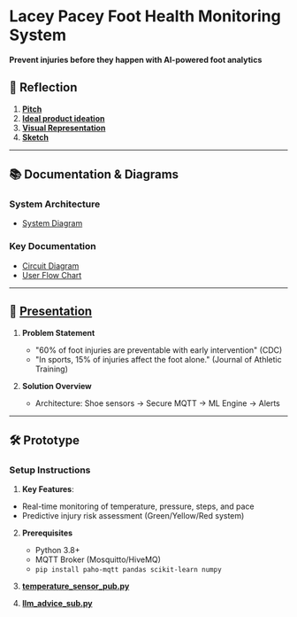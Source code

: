 # Lacey Pacey Foot Health Monitoring System  
**Prevent injuries before they happen with AI-powered foot analytics**  


## 📄 Reflection  

1. [**Pitch**](https://github.com/thisisthi3nvo/LaceyPaceyFinal/blob/45536461482078fd070862404eb83319b3e7b5bc/Pitch)
2. [**Ideal product ideation**](https://github.com/thisisthi3nvo/LaceyPaceyFinal/blob/0e40fcac0f2eeeeca7a158c148cfebb46b458aec/Ideal%20product%20ideation)
3. [**Visual Representation**](https://github.com/thisisthi3nvo/LaceyPaceyFinal/blob/0e40fcac0f2eeeeca7a158c148cfebb46b458aec/Design.jpg)
4. [**Sketch**](https://github.com/thisisthi3nvo/LaceyPaceyFinal/blob/98d3fe753d0937b49397c4541fa4d9824cd2110d/Sketch.png)
  
---
## 📚 Documentation & Diagrams

### System Architecture
- [System Diagram](https://github.com/thisisthi3nvo/LaceyPaceyFinal/blob/d5b3953911a3703159d8d1cece8cc5144a23e568/LP_Sys_diagram.png)

### Key Documentation
- [Circuit Diagram](https://github.com/thisisthi3nvo/LaceyPaceyFinal/blob/d5b3953911a3703159d8d1cece8cc5144a23e568/Screenshot%202025-04-21%20214055.png)
- [User Flow Chart](https://github.com/thisisthi3nvo/LaceyPaceyFinal/blob/afb4ef75e35c8548e4e96df0839e8174804f4c1e/Screenshot%202025-04-21%20235955.png)  
---
## 🎥   [Presentation](https://github.com/thisisthi3nvo/LaceyPaceyFinal/blob/71d8f65595fb7db771d50b4e72b6aad7bc66ed07/Final%20-%20Lacey%20Pacey%20Tracking%20Foot%20Health%20and%20Preventing%20Injuries.pdf)

1. **Problem Statement**  
   - "60% of foot injuries are preventable with early intervention" (CDC)
   -  "In sports, 15% of injuries affect the foot alone." (Journal of Athletic Training) 

2. **Solution Overview**  
   - Architecture: Shoe sensors → Secure MQTT → ML Engine → Alerts  
  
---

## 🛠 Prototype  
### **Setup Instructions**  
1. **Key Features**:
- Real-time monitoring of temperature, pressure, steps, and pace
- Predictive injury risk assessment (Green/Yellow/Red system)
2. **Prerequisites**  
   - Python 3.8+  
   - MQTT Broker (Mosquitto/HiveMQ)  
   - `pip install paho-mqtt pandas scikit-learn numpy`
 
3. [**temperature_sensor_pub.py**](https://github.com/thisisthi3nvo/LaceyPaceyFinal/blob/71d8f65595fb7db771d50b4e72b6aad7bc66ed07/temperature_sensor_pub.py)
4. [**llm_advice_sub.py**](https://github.com/thisisthi3nvo/LaceyPaceyFinal/blob/71d8f65595fb7db771d50b4e72b6aad7bc66ed07/llm_advice_sub.py) 

